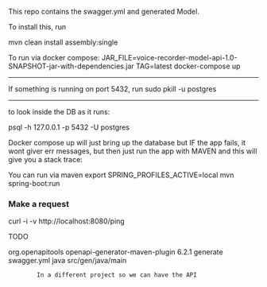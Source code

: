 This repo contains the swagger.yml and generated Model.


To install this, run

mvn clean install assembly:single



To run via docker compose:
JAR_FILE=voice-recorder-model-api-1.0-SNAPSHOT-jar-with-dependencies.jar TAG=latest docker-compose up


----

If something is running on port 5432, run
sudo pkill -u postgres

-----


to look inside the DB as it runs:

psql -h 127.0.0.1 -p 5432 -U postgres

Docker compose up will just bring up the database but IF the app fails, it wont giver err messages,
 but then just run the app with MAVEN and this will give you a stack trace:

You can run via maven
export SPRING_PROFILES_ACTIVE=local
mvn spring-boot:run

### Make a request

curl -i -v http://localhost:8080/ping




TODO

 <plugin>
                <groupId>org.openapitools</groupId>
                <artifactId>openapi-generator-maven-plugin</artifactId>
                <!-- RELEASE_VERSION -->
                <version>6.2.1</version>
                <!-- /RELEASE_VERSION -->
                <executions>
                    <execution>
                        <goals>
                            <goal>generate</goal>
                        </goals>
                        <configuration>
                            <inputSpec>swagger.yml</inputSpec>
                            <generatorName>java</generatorName>
                            <configOptions>
                                <sourceFolder>src/gen/java/main</sourceFolder>
                            </configOptions>
                        </configuration>
                    </execution>
                </executions>
            </plugin>


            In a different project so we can have the API